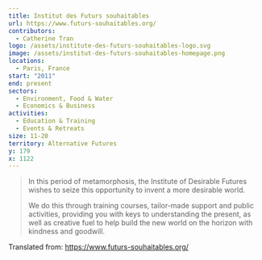 ```yaml
---
title: Institut des Futurs souhaitables
url: https://www.futurs-souhaitables.org/
contributors:
  - Catherine Tran
logo: /assets/institute-des-futurs-souhaitables-logo.svg
image: /assets/institut-des-futurs-souhaitables-homepage.png
locations:
  - Paris, France
start: "2011"
end: present
sectors:
  - Environment, Food & Water
  - Economics & Business
activities:
  - Education & Training
  - Events & Retreats
size: 11-20
territory: Alternative Futures
y: 179
x: 1122
---
```

> In this period of metamorphosis, the Institute of Desirable Futures wishes to seize this opportunity to invent a more desirable world.
> 
> We do this through training courses, tailor-made support and public activities, providing you with keys to understanding the present, as well as creative fuel to help build the new world on the horizon with kindness and goodwill.

Translated from: https://www.futurs-souhaitables.org/ 
